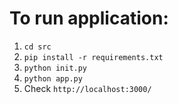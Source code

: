 # To run application:
1. `cd src`
2. `pip install -r requirements.txt`
3. `python init.py`
4. `python app.py`
5. Check `http://localhost:3000/`